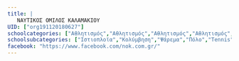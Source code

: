 ```yaml
---
title: |
   ΝΑΥΤΙΚΟΣ ΟΜΙΛΟΣ ΚΑΛΑΜΑΚΙΟΥ
UID: ["org191120180627"]
schoolcategories: ["Αθλητισμός","Αθλητισμός","Αθλητισμός","Αθλητισμός","Αθλητισμός"]
schoolsubcategories: ["Ιστιοπλοϊα","Κολύμβηση","Ψάρεμα","Πόλο","Tennis"]
facebook: "https://www.facebook.com/nok.com.gr/"
---
```


